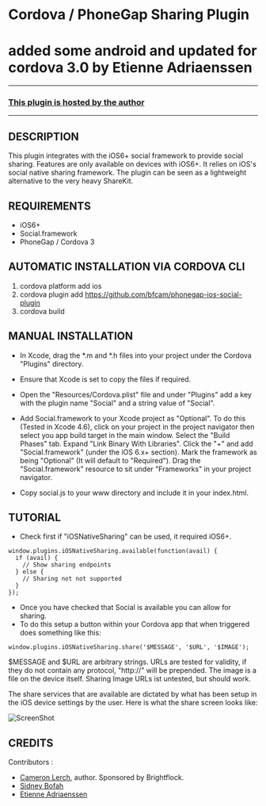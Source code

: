 # Cordova / PhoneGap Sharing Plugin #
# added some android and updated for cordova 3.0 by Etienne Adriaenssen
---
### [This plugin is hosted by the author](https://github.com/etiennea/phonegap-social-plugin)
---

## DESCRIPTION ##

This plugin integrates with the iOS6+ social framework to provide social sharing. Features are only available on devices with iOS6+.
It relies on iOS's social native sharing framework. The plugin can be seen as a lightweight alternative to the very heavy ShareKit.


## REQUIREMENTS ##

* iOS6+
* Social.framework
* PhoneGap / Cordova 3

## AUTOMATIC INSTALLATION VIA CORDOVA CLI ##

1. cordova platform add ios
2. cordova plugin add https://github.com/bfcam/phonegap-ios-social-plugin
3. cordova build


## MANUAL INSTALLATION ##

* In Xcode, drag the *.m and *.h files into your project under the Cordova "Plugins" directory.
* Ensure that Xcode is set to copy the files if required.

* Open the "Resources/Cordova.plist" file and under "Plugins" add a key with the plugin name "Social" and a string value of "Social".

* Add Social.framework to your Xcode project as "Optional". To do this (Tested in Xcode 4.6), click on your project in the project navigator
  then select you app build target in the main window. Select the "Build Phases" tab. Expand "Link Binary With Libraries". Click the "+" and
  add "Social.framework" (under the iOS 6.x+ section). Mark the framework as being "Optional" (It will default to "Required"). Drag the
  "Social.framework" resource to sit under "Frameworks" in your project navigator.

* Copy social.js to your www directory and include it in your index.html.


## TUTORIAL ##

* Check first if "iOSNativeSharing" can be used, it required iOS6+.

```
window.plugins.iOSNativeSharing.available(function(avail) {
  if (avail) {
    // Show sharing endpoints
  } else {
    // Sharing not not supported
  }
});
```

* Once you have checked that Social is available you can allow for sharing.
* To do this setup a button within your Cordova app that when triggered does something like this:

```
window.plugins.iOSNativeSharing.share('$MESSAGE', '$URL', '$IMAGE');
```

$MESSAGE and $URL are arbitrary strings.
URLs are tested for validity, if they do not contain any protocol, "http://" will be prepended.
The image is a file on the device itself.
Sharing Image URLs ist untested, but should work.

The share services that are available are dictated by what has been setup in the iOS device settings by the user.
Here is what the share screen looks like:

![ScreenShot](https://raw.github.com/bfcam/phonegap-ios-social-plugin/master/screenshot.png)


## CREDITS ##

Contributors :

* [Cameron Lerch](http://brightflock.com), author. Sponsored by Brightflock.
* [Sidney Bofah](http://neofonie-mobile.de)
* [Etienne Adriaenssen](http://etiennea.com)
